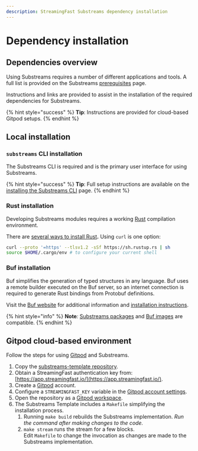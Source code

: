 ```yaml
---
description: StreamingFast Substreams dependency installation
---
```


# Dependency installation

## Dependencies overview

Using Substreams requires a number of different applications and tools. A full list is provided on the Substreams [prerequisites](broken-reference) page.

Instructions and links are provided to assist in the installation of the required dependencies for Substreams.

{% hint style="success" %}
**Tip**: Instructions are provided for cloud-based Gitpod setups.
{% endhint %}

## Local installation

### `substreams` CLI installation

The Substreams CLI is required and is the primary user interface for using Substreams.

{% hint style="success" %}
**Tip**: Full setup instructions are available on the [installing the Substreams CLI](../getting-started/installing-the-cli.md) page.
{% endhint %}

### Rust installation

Developing Substreams modules requires a working [Rust](https://www.rust-lang.org/) compilation environment.

There are [several ways to install Rust](https://www.rust-lang.org/tools/install)**.** Using `curl` is one option:

```bash
curl --proto '=https' --tlsv1.2 -sSf https://sh.rustup.rs | sh
source $HOME/.cargo/env # to configure your current shell
```

### Buf installation

Buf simplifies the generation of typed structures in any language. Buf uses a remote builder executed on the Buf server, so an internet connection is required to generate Rust bindings from Protobuf definitions.

Visit the [Buf website](https://buf.build/) for additional information and [installation instructions](https://docs.buf.build/installation).

{% hint style="info" %}
**Note**_:_ [Substreams packages](../reference-and-specs/packages.md) and [Buf images](https://docs.buf.build/reference/images) are compatible.
{% endhint %}

## Gitpod cloud-based environment

Follow the steps for using [Gitpod](https://www.gitpod.io/) and Substreams.

1. Copy the [substreams-template repository](https://github.com/streamingfast/substreams-template/generate).
2. Obtain a StreamingFast authentication key from: [https://app.streamingfast.io/](https://app.streamingfast.io/).
3. Create a [Gitpod](https://gitpod.io/) account.
4. Configure a `STREAMINGFAST_KEY` variable in the [Gitpod account settings](https://gitpod.io/variables).
5. Open the repository as a [Gitpod workspace](https://gitpod.io/workspaces).
6. The Substreams Template includes a `Makefile` simplifying the installation process.
   1. Running `make build` rebuilds the Substreams implementation. _Run the command after making changes to the code._
   2. `make stream` runs the stream for a few blocks.\
      Edit `Makefile` to change the invocation as changes are made to the Substreams implementation.
